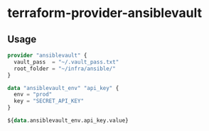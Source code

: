 # terraform-provider-ansiblevault

## Usage

```tf
provider "ansiblevault" {
  vault_pass  = "~/.vault_pass.txt"
  root_folder = "~/infra/ansible/"
}

data "ansiblevault_env" "api_key" {
  env = "prod"
  key = "SECRET_API_KEY"
}

${data.ansiblevault_env.api_key.value}
```
